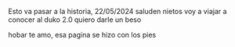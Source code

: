 Esto va pasar a la historia, 22/05/2024 
saluden nietos
voy a viajar a conocer al duko 2.0
quiero darle un beso


hobar te amo, esa pagina se hizo con los pies

